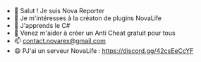 - 👋 Salut ! Je suis Nova Reporter
- 👀 Je m'intéresses à la créaton de plugins NovaLife
- 🌱 J'apprends le C#
- 💞️ Venez m'aider à créer un Anti Cheat gratuit pour tous
- 📫 contact.novarex@gmail.com
- 😄 PJ'ai un serveur NovaLife : https://discord.gg/42csEeCcYF

<!---
nova-reporter/nova-reporter is a ✨ special ✨ repository because its `README.md` (this file) appears on your GitHub profile.
You can click the Preview link to take a look at your changes.
--->
